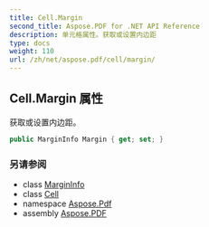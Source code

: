 ```yaml
---
title: Cell.Margin
second_title: Aspose.PDF for .NET API Reference
description: 单元格属性。获取或设置内边距
type: docs
weight: 110
url: /zh/net/aspose.pdf/cell/margin/
---
```

## Cell.Margin 属性

获取或设置内边距。

```csharp
public MarginInfo Margin { get; set; }
```

### 另请参阅

* class [MarginInfo](../../margininfo/)
* class [Cell](../)
* namespace [Aspose.Pdf](../../../aspose.pdf/)
* assembly [Aspose.PDF](../../../)